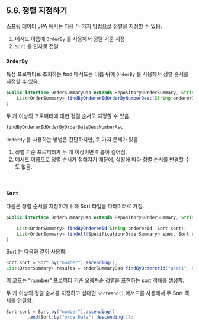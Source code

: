 ## 5.6. 정렬 지정하기

스프링 데이터 JPA 에서는 다음 두 가지 방법으로 정렬을 지정할 수 있음.

1. 메서드 이름에 `OrderBy` 를 사용해서 정렬 기준 지정
2. `Sort` 를 인자로 전달

### `OrderBy`

특정 프로퍼티로 조회하는 find 메서드는 이름 뒤에 `OrderBy` 를 사용해서 정렬 순서를 지정할 수 있음.

```java
public interface OrderSummaryDao extends Repository<OrderSummary, String> {
    List<OrderSummary> findByOrdererIdOrderByNumberDesc(String ordererId);
}
```

두 개 이상의 프로퍼티에 대한 정렬 순서도 지정할 수 있음.

```java
findByOrdererIdOrderByOrderDateDescNumberAsc
```

`OrderBy` 를 사용하는 방법은 간단하지만, 두 가지 문제가 있음.

1. 정렬 기준 프로퍼티가 두 개 이상이면 이름이 길어짐.
2. 메서드 이름으로 정렬 순서가 정해지기 때문에, 상황에 따라 정렬 순서를 변경할 수도 없음.

<br>

### `Sort`

다음은 정렬 순서를 지정하기 위해 Sort 타입을 파라미터로 가짐.

```java
public interface OrderSummaryDao extends Repository<OrderSummary, String> {
    
    List<OrderSummary> findByOrdererId(String ordererId, Sort sort);
    List<OrderSummary> findAll(Specification<OrderSummary> spec, Sort sort);
}
```

Sort 는 다음과 같이 사용함.

```java
Sort sort = Sort.by("number").ascending();
List<OrderSummary> results = orderSummaryDao.findByOrdererId("user1", sort);
```

이 코드는 "number" 프로퍼티 기준 오름차순 정렬을 표현하는 sort 객체를 생성함.

두 개 이상의 정렬 순서를 지정하고 싶다면 `Sort#and()` 메서드를 사용해서 두 Sort 객체를 연결함.

```java
Sort sort = Sort.by("number").ascending()
        .and(Sort.by("orderDate").descending());
```